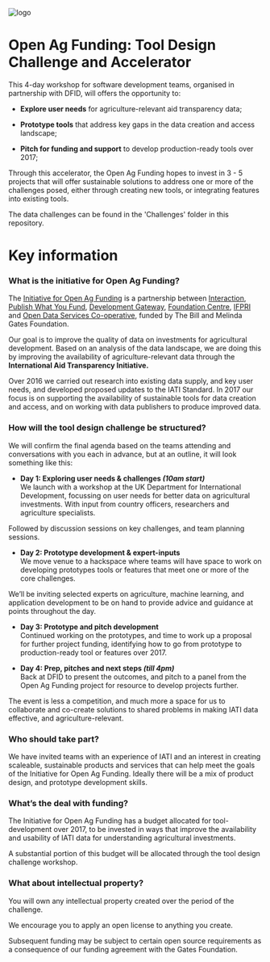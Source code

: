 ![logo](http://i.imgur.com/TAfhGeG.png)

# Open Ag Funding: Tool Design Challenge and Accelerator

This 4-day workshop for software development teams, organised in partnership with DFID, will offers the opportunity to:

* **Explore user needs** for agriculture-relevant aid transparency data;

* **Prototype tools** that address key gaps in the data creation and access landscape;

* **Pitch for funding and support** to develop production-ready tools over 2017;

Through this accelerator, the Open Ag Funding hopes to invest in 3 - 5 projects that will offer sustainable solutions to address one or more of the challenges posed, either through creating new tools, or integrating features into existing tools.

The data challenges can be found in the 'Challenges' folder in this repository.

# Key information

### What is the initiative for Open Ag Funding?

The [Initiative for Open Ag Funding](https://www.interaction.org/project/open-ag-funding/overview) is a partnership between [Interaction](https://www.interaction.org/), [Publish What You Fund](http://www.publishwhatyoufund.org/), [Development Gateway](http://www.developmentgateway.org/), [Foundation Centre](http://foundationcenter.org/), [IFPRI](https://www.ifpri.org/) and [Open Data Services Co-operative](http://www.opendataservices.coop), funded by The Bill and Melinda Gates Foundation.

Our goal is to improve the quality of data on investments for agricultural development. Based on an analysis of the data landscape, we are doing this by improving the availability of agriculture-relevant data through the **International Aid Transparency Initiative.**


Over 2016 we carried out research into existing data supply, and key user needs, and developed proposed updates to the IATI Standard. In 2017 our focus is on supporting the availability of sustainable tools for data creation and access, and on working with data publishers to produce improved data.

### How will the tool design challenge be structured?

We will confirm the final agenda based on the teams attending and conversations with you each in advance, but at an outline, it will look something like this:


* **Day 1: Exploring user needs & challenges *(10am start)***  
 We launch with a workshop at the UK Department for International Development, focussing on user needs for better data on agricultural investments. With input from country officers, researchers and agriculture specialists.

Followed by discussion sessions on key challenges, and team planning sessions.

* **Day 2: Prototype development & expert-inputs**  
  We move venue to a hackspace where teams will have space to work on developing prototypes tools or features that meet one or more of the core challenges.

We’ll be inviting selected experts on agriculture, machine learning, and application development to be on hand to provide advice and guidance at points throughout the day.

* **Day 3: Prototype and pitch development**  
 Continued working on the prototypes, and time to work up a proposal for further project funding, identifying how to go from prototype to production-ready tool or features over 2017.

* **Day 4: Prep, pitches and next steps *(till 4pm)***  
 Back at DFID to present the outcomes, and pitch to a panel from the Open Ag Funding project for resource to develop projects further.

The event is less a competition, and much more a space for us to collaborate and co-create solutions to shared problems in making IATI data effective, and agriculture-relevant.

### Who should take part?

We have invited teams with an experience of IATI and an interest in creating scaleable, sustainable products and services that can help meet the goals of the Initiative for Open Ag Funding. Ideally there will be a mix of product design, and prototype development skills.

### What’s the deal with funding?

The Initiative for Open Ag Funding has a budget allocated for tool-development over 2017, to be invested in ways that improve the availability and usability of IATI data for understanding agricultural investments.

A substantial portion of this budget will be allocated through the tool design challenge workshop.

### What about intellectual property?

You will own any intellectual property created over the period of the challenge.

We encourage you to apply an open license to anything you create.

Subsequent funding may be subject to certain open source requirements as a consequence of our funding agreement with the Gates Foundation.

